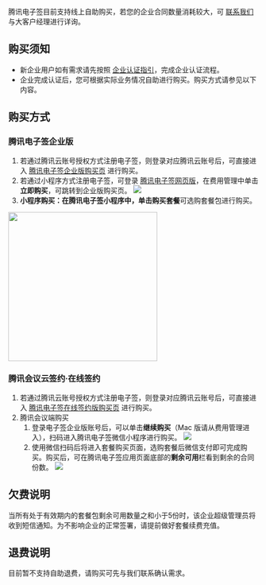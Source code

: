 腾讯电子签目前支持线上自助购买，若您的企业合同数量消耗较大，可 [联系我们](https://cloud.tencent.com/document/product/1323/59638) 与大客户经理进行详询。

## 购买须知
- 新企业用户如有需求请先按照 [企业认证指引](https://cloud.tencent.com/document/product/1323/58758)，完成企业认证流程。
- 企业完成认证后，您可根据实际业务情况自助进行购买。购买方式请参见以下内容。

## 购买方式
### 腾讯电子签企业版
1. 若通过腾讯云账号授权方式注册电子签，则登录对应腾讯云账号后，可直接进入 [腾讯电子签企业版购买页](https://buy.cloud.tencent.com/enterprise) 进行购买。
2. 若通过小程序方式注册电子签，可登录 [腾讯电子签网页版](https://ess.tencent.com/login)，在费用管理中单击**立即购买**，可跳转到企业版购买页。
![](https://qcloudimg.tencent-cloud.cn/raw/9c4487cb482d96c423650f0bc04174bc.png)
3. **小程序购买：**在腾讯电子签小程序中，单击**购买套餐**可选购套餐包进行购买。<br>
<img style="width:300px; max-width: inherit;" src="https://qcloudimg.tencent-cloud.cn/raw/ec6669a1d8420f2ce38c6ca143a91c71.png" />

### 腾讯会议云签约·在线签约
1. 若通过腾讯云账号授权方式注册电子签，则登录对应腾讯云账号后，可直接进入 [腾讯电子签在线签约版购买页](https://buy.cloud.tencent.com/onlinesign) 进行购买。
2. 腾讯会议端购买
	1. 登录电子签企业版账号后，可以单击**继续购买**（Mac 版请从费用管理进入），扫码进入腾讯电子签微信小程序进行购买。
![](https://qcloudimg.tencent-cloud.cn/raw/c8098990af7f466a73bdce3bb66f4199.png)
	2. 使用微信扫码后将进入套餐购买页面，选购套餐后微信支付即可完成购买。购买后，可在腾讯电子签应用页面底部的**剩余可用**栏看到剩余的合同份数。
![](https://qcloudimg.tencent-cloud.cn/raw/93624cab2be34cdbda218338b44edfe7.png)


## 欠费说明
当所有处于有效期内的套餐包剩余可用数量之和小于5份时，该企业超级管理员将收到短信通知。为不影响企业的正常签署，请提前做好套餐续费充值。

## 退费说明
目前暂不支持自助退费，请购买可先与我们联系确认需求。

